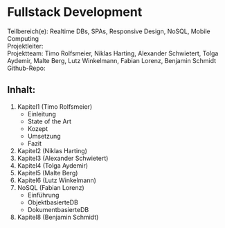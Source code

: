 # **Fullstack Development**

Teilbereich\(e\): Realtime DBs, SPAs, Responsive Design, NoSQL, Mobile Computing  
Projektleiter:  
Projektteam: Timo Rolfsmeier, Niklas Harting, Alexander Schwietert, Tolga Aydemir, Malte Berg, Lutz Winkelmann, Fabian Lorenz, Benjamin Schmidt  
Github-Repo:

## Inhalt:

1. Kapitel1 \(Timo Rolfsmeier\)
   * Einleitung
   * State of the Art
   * Kozept
   * Umsetzung
   * Fazit
2. Kapitel2 \(Niklas Harting\)
3. Kapitel3 \(Alexander Schwietert\)
4. Kapitel4 \(Tolga Aydemir\)
5. Kapitel5 \(Malte Berg\)
6. Kapitel6 \(Lutz Winkelmann\)
7. NoSQL \(Fabian Lorenz\)
   * Einführung
   * ObjektbasierteDB
   * DokumentbasierteDB
8. Kapitel8 \(Benjamin Schmidt\)




